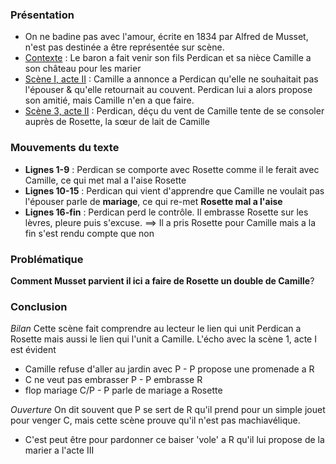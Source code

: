 ### Présentation
- On ne badine pas avec l'amour, écrite en 1834 par Alfred de Musset, n'est pas destinée a être représentée sur scène.
- <u>Contexte</u> : Le baron a fait venir son fils Perdican et sa nièce Camille a son château pour les marier
- <u>Scène I, acte II</u> : Camille a annonce a Perdican qu'elle ne souhaitait pas l'épouser & qu'elle retournait au couvent. Perdican lui a alors propose son amitié, mais Camille n'en a que faire.
- <u>Scène 3, acte II</u> : Perdican, déçu du vent de Camille tente de se consoler auprès de Rosette, la sœur de lait de Camille  

### Mouvements du texte 
- **Lignes 1-9** : Perdican se comporte avec Rosette comme il le ferait avec Camille, ce qui met mal a l'aise Rosette
- **Lignes 10-15** : Perdican qui vient d'apprendre que Camille ne voulait pas l'épouser parle de **mariage**, ce qui re-met **Rosette mal a l'aise** 
- **Lignes 16-fin** : Perdican perd le contrôle. Il embrasse Rosette sur les lèvres, pleure puis s'excuse. ==> Il a pris Rosette pour Camille mais a la fin s'est rendu compte que non 

### Problématique
**Comment Musset parvient il ici a faire de Rosette un double de Camille**?

### Conclusion 
*Bilan*
Cette scène fait comprendre au lecteur le lien qui unit Perdican a Rosette mais aussi le lien qui l'unit a Camille.
L'écho avec la scène 1, acte I est évident
- Camille refuse d'aller au jardin avec P - P propose une promenade a R
- C ne veut pas embrasser P - P embrasse R
- flop mariage C/P - P parle de mariage a Rosette 

*Ouverture*
On dit souvent que P se sert de R qu'il prend pour un simple jouet pour venger C, mais cette scène prouve qu'il n'est pas machiavélique.
- C'est peut être pour pardonner ce baiser 'vole' a R qu'il lui propose de la marier a l'acte III
